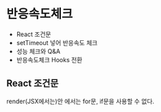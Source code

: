 # 반응속도체크

+ React 조건문
+ setTimeout 넣어 반응속도 체크
+ 성능 체크와 Q&amp;A
+ 반응속도체크 Hooks 전환

## React 조건문

render(JSX에서는)안 에서는 for문, if문을 사용할 수 없다. 